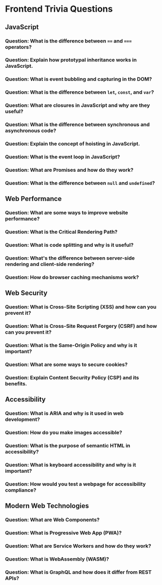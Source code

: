 # Frontend Trivia Questions

## JavaScript

### Question: What is the difference between `==` and `===` operators?

### Question: Explain how prototypal inheritance works in JavaScript.

### Question: What is event bubbling and capturing in the DOM?

### Question: What is the difference between `let`, `const`, and `var`?

### Question: What are closures in JavaScript and why are they useful?

### Question: What is the difference between synchronous and asynchronous code?

### Question: Explain the concept of hoisting in JavaScript.

### Question: What is the event loop in JavaScript?

### Question: What are Promises and how do they work?

### Question: What is the difference between `null` and `undefined`?

## Web Performance

### Question: What are some ways to improve website performance?

### Question: What is the Critical Rendering Path?

### Question: What is code splitting and why is it useful?

### Question: What's the difference between server-side rendering and client-side rendering?

### Question: How do browser caching mechanisms work?

## Web Security

### Question: What is Cross-Site Scripting (XSS) and how can you prevent it?

### Question: What is Cross-Site Request Forgery (CSRF) and how can you prevent it?

### Question: What is the Same-Origin Policy and why is it important?

### Question: What are some ways to secure cookies?

### Question: Explain Content Security Policy (CSP) and its benefits.

## Accessibility

### Question: What is ARIA and why is it used in web development?

### Question: How do you make images accessible?

### Question: What is the purpose of semantic HTML in accessibility?

### Question: What is keyboard accessibility and why is it important?

### Question: How would you test a webpage for accessibility compliance?

## Modern Web Technologies

### Question: What are Web Components?

### Question: What is Progressive Web App (PWA)?

### Question: What are Service Workers and how do they work?

### Question: What is WebAssembly (WASM)?

### Question: What is GraphQL and how does it differ from REST APIs?